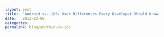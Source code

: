 ```yaml
---
layout: post
title:  "Android vs. iOS: User Differences Every Developer Should Know"
date:   2013-03-06
categories:
permalink: blog/android-vs-ios
---
```

